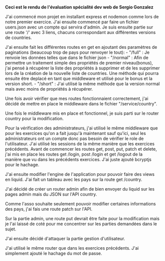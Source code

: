 **Ceci est le rendu de l'évaluation spécialité dev web de Sergio Gonzalez**

J'ai commencé mon projet en installant express et nodemon comme lors de notre premier exercice.
J'ai ensuite commencé par faire un fichier users.json avec un compte qui servira d'admin.
Je suis ensuite partie sur une route '/' avec 3 liens, chacuns correspondant aux différentes versions de countries.

J'ai ensuite fait les différentes routes en get en ajoutant des paramètres de paginations (beaucoup trop de pays pour renvoyer le tout):
    - "/full" : Je renvoie les données telles que dans le fichier json
    - "/normal" : Afin de permettre un traitement simple des propriétés de premier niveau(bonus), j'ai pensé à récupérer la liste des propriétés à supprimer et de les supprimer lors de la création de la nouvelle liste de countries. Une méthode qui pourra ensuite être deplacé en tant que middleware et utilisé pour le bonus et la version short.
    - "/short" : J'ai utilisé la même méthode que la version normal mais avec moins de propriétés à récupérer.

Une fois avoir vérifier que mes routes fonctionnaient correctement, j'ai décidé de mettre en place le middleware dans le fichier "/service/country".

Une fois le middleware mis en place et fonctionnel, je suis parti sur le router country pour la modification.

Pour la vérification des administrateurs, j'ai utilisé le même middleware que pour les exercices qu'on a fait jusqu'à maintenant sauf qu'ici, seul les administrateurs ont un compte donc pas besoin de vérifier le role de l'utilisateur.
J'ai utilisé les sessions de la même manière que les exercices précédents.
Avant de commencer les routes get, post, put, patch et delete, j'ai mis en place les routes get /login, post /login et get /logout de la manière que vu dans les précédents exercices. J'ai juste ajouté bcryptjs pour le hachage.

J'ai ensuite modifier l'engine de l'application pour pouvoir faire des views en liquid.
J'ai fait un tableau avec les pays sur la route get /country.

J'ai décidé de créer un router admin afin de bien envoyer du liquid sur les pages admin mais du JSON sur l'API country.

Comme l'asso souhaite seulement pouvoir modifier certaines informations des pays, j'ai fais une route patch sur l'API.

Sur la partie admin, une route put devrait être faite pour la modification mais je l'ai laissé de coté pour me concentrer sur les parties demandées dans le sujet.

J'ai ensuite décidé d'attaquer la partie gestion d'utilisateur.

J'ai utilisé le même router que dans les exercices précédents. J'ai simplement ajouté le hachage du mot de passe.